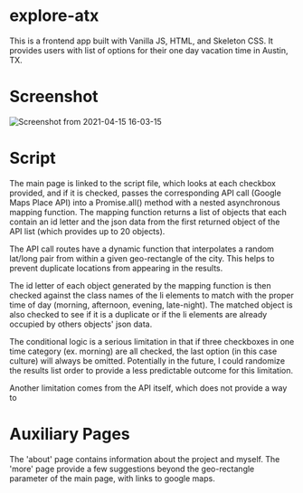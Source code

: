 # explore-atx

This is a frontend app built with Vanilla JS, HTML, and Skeleton CSS.
It provides users with list of options for their one day vacation time in Austin, TX.

# Screenshot

![Screenshot from 2021-04-15 16-03-15](https://user-images.githubusercontent.com/78520099/114953870-9ae37880-9e16-11eb-909b-e38a02c8989f.png)

# Script

The main page is linked to the script file, which looks at each checkbox provided, and if it is
checked, passes the corresponding API call (Google Maps Place API) into a Promise.all() method with
a nested asynchronous mapping function. The mapping function returns a list of objects that each contain
an id letter and the json data from the first returned object of the API list (which provides
up to 20 objects).

The API call routes have a dynamic function that interpolates a random lat/long pair from within a
given geo-rectangle of the city. This helps to prevent duplicate locations from appearing in the results.

The id letter of each object generated by the mapping function is then checked against the class names of the
li elements to match with the proper time of day (morning, afternoon, evening, late-night). The matched object is also
checked to see if it is a duplicate or if the li elements are already occupied by others objects' json data.

The conditional logic is a serious limitation in that if three checkboxes in one time category (ex. morning)
are all checked, the last option (in this case culture) will always be omitted. Potentially in the future,
I could randomize the results list order to provide a less predictable outcome for this limitation.

Another limitation comes from the API itself, which does not provide a way to

# Auxiliary Pages

The 'about' page contains information about the project and myself. The 'more' page provide a few suggestions beyond the geo-rectangle parameter of the main page, with links to
google maps.
